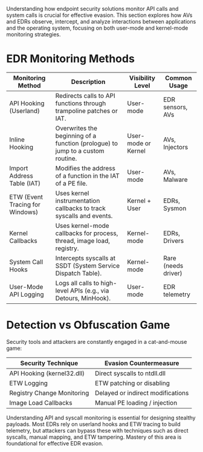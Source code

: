 Understanding how endpoint security solutions monitor API calls and system calls is crucial for effective evasion. This section explores how AVs and EDRs observe, intercept, and analyze interactions between applications and the operating system, focusing on both user-mode and kernel-mode monitoring strategies.

# EDR Monitoring Methods

| Monitoring Method          | Description                                                                  | Visibility Level     | Common Usage         |
|----------------------------|------------------------------------------------------------------------------|-----------------------|-----------------------|
| API Hooking (Userland)     | Redirects calls to API functions through trampoline patches or IAT.          | User-mode             | EDR sensors, AVs      |
| Inline Hooking             | Overwrites the beginning of a function (prologue) to jump to a custom routine.| User-mode or Kernel   | AVs, Injectors        |
| Import Address Table (IAT) | Modifies the address of a function in the IAT of a PE file.                  | User-mode             | AVs, Malware          |
| ETW (Event Tracing for Windows) | Uses kernel instrumentation callbacks to track syscalls and events.       | Kernel + User         | EDRs, Sysmon          |
| Kernel Callbacks           | Uses kernel-mode callbacks for process, thread, image load, registry.        | Kernel-mode           | EDRs, Drivers         |
| System Call Hooks          | Intercepts syscalls at SSDT (System Service Dispatch Table).                 | Kernel-mode           | Rare (needs driver)   |
| User-Mode API Logging      | Logs all calls to high-level APIs (e.g., via Detours, MinHook).              | User-mode             | EDR telemetry         |

# Detection vs Obfuscation Game

Security tools and attackers are constantly engaged in a cat-and-mouse game:

| Security Technique            | Evasion Countermeasure                    |
|------------------------------|--------------------------------------------|
| API Hooking (kernel32.dll)   | Direct syscalls to ntdll.dll              |
| ETW Logging                  | ETW patching or disabling                 |
| Registry Change Monitoring   | Delayed or indirect modifications         |
| Image Load Callbacks         | Manual PE loading / injection             |

Understanding API and syscall monitoring is essential for designing stealthy payloads. Most EDRs rely on userland hooks and ETW tracing to build telemetry, but attackers can bypass these with techniques such as direct syscalls, manual mapping, and ETW tampering. Mastery of this area is foundational for effective EDR evasion.

